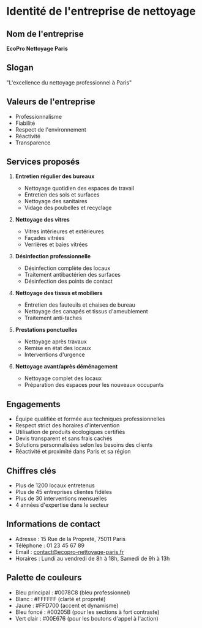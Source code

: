 # Identité de l'entreprise de nettoyage

## Nom de l'entreprise
**EcoPro Nettoyage Paris**

## Slogan
"L'excellence du nettoyage professionnel à Paris"

## Valeurs de l'entreprise
- Professionnalisme
- Fiabilité
- Respect de l'environnement
- Réactivité
- Transparence

## Services proposés
1. **Entretien régulier des bureaux**
   - Nettoyage quotidien des espaces de travail
   - Entretien des sols et surfaces
   - Nettoyage des sanitaires
   - Vidage des poubelles et recyclage

2. **Nettoyage des vitres**
   - Vitres intérieures et extérieures
   - Façades vitrées
   - Verrières et baies vitrées

3. **Désinfection professionnelle**
   - Désinfection complète des locaux
   - Traitement antibactérien des surfaces
   - Désinfection des points de contact

4. **Nettoyage des tissus et mobiliers**
   - Entretien des fauteuils et chaises de bureau
   - Nettoyage des canapés et tissus d'ameublement
   - Traitement anti-taches

5. **Prestations ponctuelles**
   - Nettoyage après travaux
   - Remise en état des locaux
   - Interventions d'urgence

6. **Nettoyage avant/après déménagement**
   - Nettoyage complet des locaux
   - Préparation des espaces pour les nouveaux occupants

## Engagements
- Équipe qualifiée et formée aux techniques professionnelles
- Respect strict des horaires d'intervention
- Utilisation de produits écologiques certifiés
- Devis transparent et sans frais cachés
- Solutions personnalisées selon les besoins des clients
- Réactivité et proximité dans Paris et sa région

## Chiffres clés
- Plus de 1200 locaux entretenus
- Plus de 45 entreprises clientes fidèles
- Plus de 30 interventions mensuelles
- 4 années d'expertise dans le secteur

## Informations de contact
- Adresse : 15 Rue de la Propreté, 75011 Paris
- Téléphone : 01 23 45 67 89
- Email : contact@ecopro-nettoyage-paris.fr
- Horaires : Lundi au vendredi de 8h à 18h, Samedi de 9h à 13h

## Palette de couleurs
- Bleu principal : #0078C8 (bleu professionnel)
- Blanc : #FFFFFF (clarté et propreté)
- Jaune : #FFD700 (accent et dynamisme)
- Bleu foncé : #00205B (pour les sections à fort contraste)
- Vert clair : #00E676 (pour les boutons d'appel à l'action)
